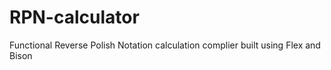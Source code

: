 # RPN-calculator
Functional Reverse Polish Notation calculation complier built using Flex and Bison
